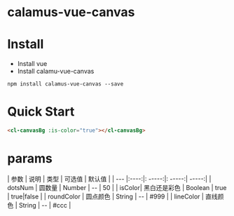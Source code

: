 # calamus-vue-canvas
# Install
- Install vue
- Install calamu-vue-canvas
```npm
npm install calamus-vue-canvas --save
```
# Quick Start
```html
<cl-canvasBg :is-color="true"></cl-canvasBg>
```
# params
| 参数 | 说明 | 类型 | 可选值 | 默认值 |
| --- |:----:|: -----:|: -----:| -----:|
| dotsNum | 圆数量 | Number | --  | 50 |
| isColor| 黑白还是彩色 | Boolean | true | true|false |
| roundColor | 圆点颜色 | String | -- | #999 |
| lineColor | 直线颜色 | String | -- | #ccc |
